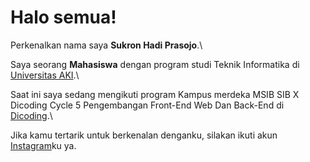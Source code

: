 # Halo semua! 

Perkenalkan nama saya **Sukron Hadi Prasojo**.\

Saya seorang **Mahasiswa** dengan program studi Teknik Informatika  di [Universitas AKI](https://www.unaki.ac.id/).\

Saat ini saya sedang mengikuti program Kampus merdeka MSIB SIB X Dicoding Cycle 5 Pengembangan Front-End Web Dan Back-End di [Dicoding](https://www.dicoding.com/).\

Jika kamu tertarik untuk berkenalan denganku, silakan ikuti akun [Instagram](https://www.instagram.com/sukron_hdp/)ku ya.
